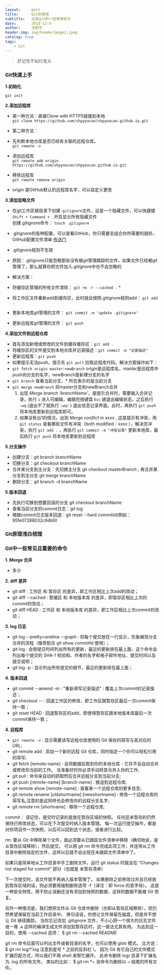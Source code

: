 ```yaml
---
layout:     post
title:      Git的使用
subtitle:   记录git的一些常用命令
date:       2018-12-4
author:     沈和平
header-img: img/headerImage2.jpeg
catalog: true
tags:
    - Git
---
```


> 好记性不如烂笔头

### Git快速上手

**1.初始化**  

 `git init`

**2.添加远程库**  

  * 第一种方法：直接Clone with HTTPS链接到本地  
  		`git clone https://github.com/shpyoucan/shpyoucan.github.io.git`
  
  * 第二种方法：
   * 先判断本地仓库是否已经有关联的远程仓库。  
  		`git remote -v`  
  		
   * 添加远程库  
  		`git remote add origin https://github.com/shpyoucan/shpyoucan.github.io.git`   
  
   * 移除远程库  
  		`git remote remove origin` 
  		
   * origin 是GitHub默认的远程库名字，可以自定义更改	
  
**3.添加忽略文件**
 
  * 在git工作区根目录下创建`.gitignore`文件，这是一个隐藏文件，可以快捷键`Shift + Command + .`开启显示所有隐藏文件  
  创建.gitignore命令： `touch .gitignore`  
  
  * .gitignore的各种配置，可以查看GitHub，你只需要去组合你所需要的就好。GitHub配置文件清单 [传送门](https://github.com/github/gitignore)
  
  * .gitignore规则不生效
  
   * 原因：.gitignore只能忽略那些没有被git管理跟踪的文件，如果文件已经被git管理了，那么就算你把文件加入.gitignore中也不会忽略的 
   
  * 解决方案： 
   * 将缓存区管理的所有文件清除： `git rm -r --cached .`   * 
   * 将工作区文件重新add到缓存区，此时就会按照.gitignore规则add： `git add .`
   * 更新本地库git管理的文件： `git commit -m 'update .gitignore'`
   * 更新远程库git管理的文件： `git push`  
   
   
**4.添加文件到远程仓库**  

  * 首先添加新增或修改的文件到缓存缓存区：`git add .`  
  * 将缓存区的文件提交到本地仓库并记录描述：`git commit -m "记录描述"`
  * 更新远程库：`git push`
  * 如果提示无法push，提示先 `git pull` 拉取远程库代码，解决方案操作如下：
   * `git fetch origin master:newBranch` origin是远程库名，master是远程库中push向分支的名字，newBranch是新建分支的名字
   * `git branch` 查看当前分支，* 所在表示的是当前分支
   * `git merge newBranch` 将master分支和newBranch合并
     1. 出现 *Merge branch 'branchName'*，是提示合并时，需要输入合并记录，执行 `i` 进入可编辑，编辑完按键盘 `Esc` 键退出编辑状态，之后执行 `:wq` (退出不了就执行 `:wq!` ) 退出信息记录界面。此时，再执行 `git push` 将本地库更新到远程库即可。
     2. 如果没有出1的情况，出现 *Merge conflict in xxxx* , 这是提示有冲突，用 `git status` 查看哪些文件有冲突（both modified：xxxx ），解决完冲突，执行 `git add .` ，再执行 `git commit -m "冲突记录"` 更新本地库，最后执行 `git push` 将本地库更新到远程库


**5.分支操作**  

  * 创建分支：git branch branchName
  * 切换分支：git checkout branchName
  * 合并某分支到主分支：先切换主分支 git checkout masterBranch ; 再合并某分支到主分支 git merge branchName
  * 删除分支：git branch -d branchName

**5.版本回退**  

 * 先执行切换到想要回滚的分支 git checkout branchName
 * 查看当前分支的commit日志：git log
 * 根据commit日志版本回退：git reset --hard commitId(例如：95fe07288032c94b9)

### Git原理浅白梳理

### Git中一些常见且重要的命令

**1. Merge 合并**
   
 * 多少

**2. diff 差异** 
 
 * git diff : 工作区 和 暂存区 的差异，即工作区相比上次add的改动；
 * git diff --cached : 暂缓区 和 本地版本库 的差异，即暂存区相比上次的commit的改动；
 * git diff HEAD : 工作区 和 本地版本库 的差异，即工作区相比上次commit的改动；

**3. log 日志** 

 * git log --pretty=oneline --graph : 将每个提交放在一行显示，形象展现分支合并的流程（推荐配合 git show commitId 使用）；
 * git log : 会按提交时间列出所有的更新，最近的更新排在最上面，这个命令会列出每个提交的 SHA-1 校验和、作者的名字和电子邮件地址、提交时间以及提交说明；
 * git log -p : 显示列出所有提交的细节，最近的更新排在最上面；

**4. 版本回退** 

 * git commit --amend -m : "重新填写记录描述" : 覆盖上次commit的记录描述；
 * git checkout -- <file> : 回退工作区的修改，即工作区跟暂存区最后一次commit保持一致；
 * git reset HEAD <file> : 回退暂存区的add，即使得暂存区跟本地版本库最后一次commit保持一致；

**4. 远程库** 

 * `git remote -v` : 显示需要读写远程仓库使用的 Git 保存的简写与其对应的 URL;
 * git remote add <shortname> <url> : 添加一个新的远程 Git 仓库，同时指定一个你可以轻松引用的简写;
 * git fetch [remote-name] : 会将数据拉取到你的本地仓库 - 它并不会自动合并或修改你当前的工作。 当准备好时你必须手动将其合并入你的工作;
 * git pull : 命令来自动的抓取然后合并远程分支到当前分支;
 * git push [remote-name] [branch-name] : 推送到远程仓库;
 * git remote show [remote-name] : 查看某一个远程仓库的更多信息;
 * git remote rename [oldshortname] [newshortname] : 修改一个远程仓库的简写名,注意的是这同样也会修改你的远程分支名字;
 * git remote rm [shortname] : 移除一个远程仓库;




commit：
请记住，提交时记录的是放在暂存区域的快照。 任何还未暂存的仍然保持已修改状态，可以在下次提交时纳入版本管理。 每一次运行提交操作，都是对你项目作一次快照，以后可以回到这个状态，或者进行比较。

rm:
要从 Git 中移除某个文件，就必须要从已跟踪文件清单中移除（确切地说，是从暂存区域移除），然后提交。 可以用 git rm 命令完成此项工作，并连带从工作目录中删除指定的文件，这样以后就不会出现在未跟踪文件清单中了。

如果只是简单地从工作目录中手工删除文件，运行 git status 时就会在 “Changes not staged for commit” 部分（也就是 未暂存清单）

下一次提交时，该文件就不再纳入版本管理了。 如果删除之前修改过并且已经放到暂存区域的话，则必须要用强制删除选项 -f（译注：即 force 的首字母）。 这是一种安全特性，用于防止误删还没有添加到快照的数据，这样的数据不能被 Git 恢复。

另外一种情况是，我们想把文件从 Git 仓库中删除（亦即从暂存区域移除），但仍然希望保留在当前工作目录中。 换句话说，你想让文件保留在磁盘，但是并不想让 Git 继续跟踪。 当你忘记添加 .gitignore 文件，不小心把一个很大的日志文件或一堆 .a 这样的编译生成文件添加到暂存区时，这一做法尤其有用。 为达到这一目的，使用 --cached 选项：
$ git rm --cached README

git rm 命令后面可以列出文件或者目录的名字，也可以使用 glob 模式。 比方说：
$ git rm log/\*.log
注意到星号 * 之前的反斜杠 \， 因为 Git 有它自己的文件模式扩展匹配方式，所以我们不用 shell 来帮忙展开。 此命令删除 log/ 目录下扩展名为 .log 的所有文件。 类似的比如：
$ git rm \*~
该命令为删除以 ~ 结尾的所有文件。